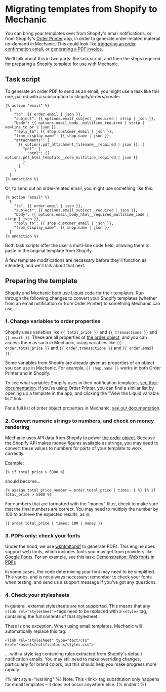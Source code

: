 # Migrating templates from Shopify to Mechanic

You can bring your templates over from Shopify's email notifications, or from Shopify's [Order Printer](https://apps.shopify.com/order-printer) app, in order to generate order-related material on-demand in  Mechanic. This could look like [triggering an order confirmation email](../faq/can-i-resend-order-confirmation-emails-with-mechanic.md), or [generating a PDF invoice](../core/actions/file-generators/pdf/).

We'll talk about this in two parts: the task script, and then the steps required for preparing a Shopify template for use with Mechanic.

## Task script

To generate an order PDF to send as an email, you might use a task like this one, paired with a subscription to shopify/orders/create:

```text
{% action "email" %}
  {
    "to": {{ order.email | json }},
    "subject": {{ options.email_subject__required | strip | json }},
    "body": {{ options.email_body__multiline_required | strip | newline_to_br | json }},
    "reply_to": {{ shop.customer_email | json }},
    "from_display_name": {{ shop.name | json }},
    "attachments": {
      {{ options.pdf_attachment_filename__required | json }}: {
        "pdf": {
          "html": {{ options.pdf_html_template__code_multiline_required | json }}
        }
      }
    }
  }
{% endaction %}
```

Or, to send out an order-related email, you might use something like this:

```text
{% action "email" %}
  {
    "to": {{ order.email | json }},
    "subject": {{ options.email_subject__required | json }},
    "body": {{ options.email_body_html__required_multiline_code | strip | json }},
    "reply_to": {{ shop.customer_email | json }},
    "from_display_name": {{ shop.name | json }}
  }
{% endaction %}
```

Both task scripts offer the user a multi-line code field, allowing them to paste in the original template from Shopify.

A few template modifications are necessary before they'll function as intended, and we'll talk about that next.

## Preparing the template

Shopify and Mechanic both use Liquid code for their templates. Run through the following changes to convert your Shopify templates \(whether from an email notification or from Order Printer\) to something Mechanic can use.

### 1. Change variables to order properties

Shopify uses variables like `{{ total_price }}` and `{{ transactions }}` and `{{ email }}`. These are all properties of [the order object](../platform/liquid/objects/shopify/order.md), and you can access them as such in Mechanic, using variables like `{{ order.total_price }}` and `{{ order.transactions }}` and `{{ order.email }}`.

Some variables from Shopify are already given as properties of an object you can use in Mechanic. For example, `{{ shop.name }}` works in both Order Printer and in Shopify.

To see what variables Shopify uses in their notification templates, [see their documentation](https://help.shopify.com/en/manual/orders/notifications/email-variables). If you're using Order Printer, you can find a similar list by opening up a template in the app, and clicking the "View the Liquid variable list" link.

For a full list of order object properties in Mechanic, [see our documentation](../platform/liquid/objects/shopify/order.md).

### 2. Convert numeric strings to numbers, and check on money rendering

Mechanic uses API data from Shopify to power [the order object](../platform/liquid/objects/shopify/order.md). Because the Shopify API makes money figures available as strings, you may need to convert these values to numbers for parts of your template to work correctly.

Example:

```text
{% if total_price > 5000 %}
```

should become...

```text
{% assign total_price_number = order.total_price | times: 1 %} {% if total_price > 5000 %}
```

For numbers that are formatted with the "money" filter, check to make sure that the final numbers are correct. You may need to multiply the number by 100 to achieve the expected results, as in:

```text
{{ order.total_price | times: 100 | money }}
```

### 3. PDFs only: check your fonts

Under the hood, we use [wkhtmltopdf](https://wkhtmltopdf.org/) to generate PDFs. This engine does support web fonts, which includes fonts you may get from providers like [Google Fonts](https://fonts.google.com/). For an example, see this task: [Demonstration: Web fonts in PDFs](https://usemechanic.com/task/demonstration-web-fonts-in-pdfs)

In some cases, the code determining your font may need to be simplified. This varies, and is not always necessary; remember to check your fonts when testing, and send us a support message if you've got any questions.

### 4. Check your stylesheets

In general, external stylesheets are not supported. This means that any `<link rel="stylesheet">` tags need to be replaced with a `<style>` tag, containing the full contents of that stylesheet.

There is one exception. When using email templates, Mechanic will automatically replace this tag:

```text
<link rel="stylesheet" type="text/css" href="/assets/notifications/styles.css">
```

... with a style tag containing rules extracted from Shopify's default notification emails. You may still need to make overriding changes, particularly for brand colors, but this should help you make progress more rapidly.

{% hint style="warning" %}
Note: This &lt;link&gt; tag substitution only happens for email templates – it does not occur anywhere else.
{% endhint %}

